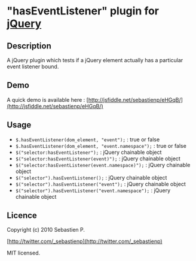"hasEventListener" plugin for [jQuery](http://jquery.com/)
================================

Description
------------
A jQuery plugin which tests if a jQuery element actually has a particular event listener bound.

Demo
-----
A quick demo is available here : [http://jsfiddle.net/sebastienp/eHGqB/](http://jsfiddle.net/sebastienp/eHGqB/)

Usage
------
* `$.hasEventListener(dom_element, "event");` : true or false
* `$.hasEventListener(dom_element, "event.namespace");` : true or false
* `$("selector:hasEventListener");` : jQuery chainable object
* `$("selector:hasEventListener(event)");` : jQuery chainable object
* `$("selector:hasEventListener(event.namespace)");` : jQuery chainable object
* `$("selector").hasEventListener();` : jQuery chainable object
* `$("selector").hasEventListener("event");` : jQuery chainable object
* `$("selector").hasEventListener("event.namespace");` : jQuery chainable object

Licence
--------
Copyright (c) 2010 Sebastien P.

[http://twitter.com/_sebastienp](http://twitter.com/_sebastienp)

MIT licensed.